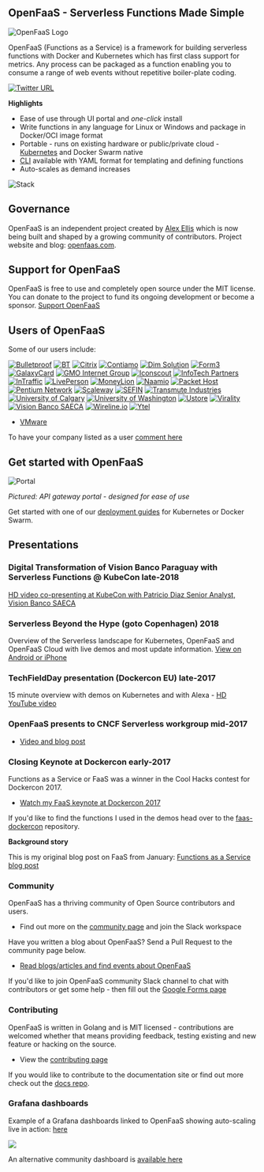 ## OpenFaaS - Serverless Functions Made Simple

![OpenFaaS Logo](https://blog.alexellis.io/content/images/2017/08/faas_side.png)

OpenFaaS (Functions as a Service) is a framework for building serverless functions with Docker and Kubernetes which has first class support for metrics. Any process can be packaged as a function enabling you to consume a range of web events without repetitive boiler-plate coding.

[![Twitter URL](https://img.shields.io/twitter/url/https/twitter.com/fold_left.svg?style=social&label=Follow%20%40openfaas)](https://twitter.com/openfaas)

**Highlights**

* Ease of use through UI portal and *one-click* install
* Write functions in any language for Linux or Windows and package in Docker/OCI image format
* Portable - runs on existing hardware or public/private cloud - [Kubernetes](https://github.com/openfaas/faas-netes) and Docker Swarm native
* [CLI](http://github.com/openfaas/faas-cli) available with YAML format for templating and defining functions
* Auto-scales as demand increases

![Stack](https://pbs.twimg.com/media/DFrkF4NXoAAJwN2.jpg)

## Governance

OpenFaaS is an independent project created by [Alex Ellis](https://www.alexellis.io) which is now being built and shaped by a growing community of contributors. Project website and blog: [openfaas.com](https://www.openfaas.com).

## Support for OpenFaaS

OpenFaaS is free to use and completely open source under the MIT license. You can donate to the project to fund its ongoing development or become a sponsor. [Support OpenFaaS](https://www.openfaas.com/donate/)

## Users of OpenFaaS

Some of our users include:

<div class="row logos">
    <a href="https://www.bulletproof.co.uk/" target="_blank"><img src="images/logos/bulletproof.png" alt="Bulletproof" title="Bulletproof"></a>
    <a href="https://www.bt.com/" target="_blank"><img src="images/logos/bt_colour_pos.png" alt="BT" title="BT"></a>
    <a href="https://www.citrix.com/" target="_blank"><img src="images/logos/citrix.svg" alt="Citrix" title="Citrix"></a>
    <a href="https://www.contiamo.com" target="_blank"><img src="images/logos/contiamo.svg" alt="Contiamo" title="Contiamo"></a>
    <a href="https://dimsolution.com/" target="_blank"><img src="images/logos/dim-solution.png" alt="Dim Solution" title="Dim Solution"></a>
    <a href="https://form3.tech/" target="_blank"><img src="images/logos/form3.svg" alt="Form3" title="Form3" ></a>
    <a href="https://www.galaxycard.in/" target="_blank"><img src="images/logos/galaxycard.png" alt="GalaxyCard" title="GalaxyCard" ></a>
    <a href="https://www.gmo.jp/en/" target="_blank"><img src="images/logos/gmo.svg" alt="GMO Internet Group" title="GMO Internet Group"></a>
    <a href="https://iconscout.com/" target="_blank"><img src="images/logos/iconscout.svg" alt="Iconscout" title="Iconscout"></a>
    <a href="https://www.infotechpartners.be" target="_blank"><img src="images/logos/infotechpartners.png" alt="InfoTech Partners" title="InfoTech Partners" ></a>
    <a href="https://www.intraffic.nl" target="_blank"><img src="images/logos/intraffic.svg" alt="InTraffic" title="InTraffic"></a>
    <a href="https://www.liveperson.com/" target="_blank"><img src="images/logos/liveperson.png" alt="LivePerson" title="LivePerson"></a>
    <a href="https://www.moneylion.com/" target="_blank"><img src="images/logos/moneylion.svg" alt="MoneyLion" title="MoneyLion"></a>
    <a href="https://naamio.cloud" target="_blank"><img src="images/logos/naamio.svg" alt="Naamio" title="Naamio"></a>
    <a href="https://www.packet.net/" target="_blank"><img src="images/logos/packet.png" alt="Packet Host" title="Packet Host"></a>
    <a href="https://www.pentium.network/" target="_blank"><img src="images/logos/pentiumlogo.svg" alt="Pentium Network" title="Pentium Network"></a>
    <a href="https://scaleway.com/" target="_blank"><img src="images/logos/scaleway.svg" alt="Scaleway" title="Scaleway"></a>
    <a href="https://www.sefin.ro.gov.br" target="_blank"><img src="images/logos/sefin.jpg" alt="SEFIN" title="SEFIN"></a>
    <a href="https://www.transmute.industries" target="_blank"><img src="images/logos/transmute.png" alt="Transmute Industries" title="Transmute Industries"></a>
    <a href="https://github.com/ucalgary" target="_blank"><img src="images/logos/ucalgary.png" alt="University of Calgary" title="University of Calgary"></a>
    <a href="https://www.washington.edu" target="_blank"><img src="images/logos/universityofwashington.png" alt="University of Washington" title="University of Washington"></a>
    <a href="http://ustore.com.br/" target="_blank"><img src="images/logos/ustore.png" alt="Ustore" title="Ustore"></a>
    <a href="https://www.virality.de" target="_blank"><img src="images/logos/virality.png" alt="Virality" title="Virality"></a>
    <a href="https://www.visionbanco.com" target="_blank"><img src="images/logos/vision.png" alt="Vision Banco SAECA" title="Vision Banco SAECA"></a>
    <a href="https://www.wireline.io/" target="_blank"><img src="images/logos/wirelineio.svg" alt="Wireline.io" title="Wireline.io"></a>
    <a href="https://ytel.com/" target="_blank"><img src="images/logos/ytel-blue.svg" alt="Ytel" title="Ytel"></a>
</div>

* [VMware](https://www.vmware.com)

To have your company listed as a user [comment here](https://github.com/openfaas/faas/issues/776)

## Get started with OpenFaaS

![Portal](https://pbs.twimg.com/media/C7bkpZbWwAAnKsx.jpg)

*Pictured: API gateway portal - designed for ease of use*

Get started with one of our [deployment guides](./deployment/) for Kubernetes or Docker Swarm.

## Presentations

### Digital Transformation of Vision Banco Paraguay with Serverless Functions @ KubeCon late-2018

[HD video co-presenting at KubeCon with Patricio Diaz Senior Analyst, Vision Banco SAECA](https://kccna18.sched.com/event/GraO/digital-transformation-of-vision-banco-paraguay-with-serverless-functions-alex-ellis-vmware-patricio-diaz-vision-banco-saeca)

### Serverless Beyond the Hype (goto Copenhagen) 2018

Overview of the Serverless landscape for Kubernetes, OpenFaaS and OpenFaaS Cloud with live demos and most update information. [View on Android or iPhone](https://gotocph.com/2018/sessions/592)

### TechFieldDay presentation (Dockercon EU) late-2017

15 minute overview with demos on Kubernetes and with Alexa - [HD YouTube video](https://www.youtube.com/watch?v=C3agSKv2s_w&list=PLlIapFDp305AiwA17mUNtgi5-u23eHm5j&index=1)

### OpenFaaS presents to CNCF Serverless workgroup mid-2017

* [Video and blog post](https://blog.alexellis.io/openfaas-cncf-workgroup/)

### Closing Keynote at Dockercon early-2017

Functions as a Service or FaaS was a winner in the Cool Hacks contest for Dockercon 2017.

* [Watch my FaaS keynote at Dockercon 2017](https://blog.docker.com/2017/04/dockercon-2017-mobys-cool-hack-sessions/)

If you'd like to find the functions I used in the demos head over to the [faas-dockercon](https://github.com/alexellis/faas-dockercon/) repository.

**Background story**

This is my original blog post on FaaS from January: [Functions as a Service blog post](http://blog.alexellis.io/functions-as-a-service/)

### Community

OpenFaaS has a thriving community of Open Source contributors and users.

* Find out more on the [community page](/community/) and join the Slack workspace

Have you written a blog about OpenFaaS? Send a Pull Request to the community page below.

* [Read blogs/articles and find events about OpenFaaS](https://github.com/openfaas/faas/blob/master/community.md)

If you'd like to join OpenFaaS community Slack channel to chat with contributors or get some help - then fill out the [Google Forms page](https://goo.gl/forms/SqpLSdyzVoOboRqs1)

### Contributing

OpenFaaS is written in Golang and is MIT licensed - contributions are welcomed whether that means providing feedback, testing existing and new feature or hacking on the source.

* View the [contributing page](/community/#contribute)

If you would like to contribute to the documentation site or find out more check out the [docs repo](https://github.com/openfaas/docs).

### Grafana dashboards

Example of a Grafana dashboards linked to OpenFaaS showing auto-scaling live in action: [here](https://grafana.com/dashboards/3526)

![](https://pbs.twimg.com/media/C9caE6CXUAAX_64.jpg:large)

An alternative community dashboard is [available here](https://grafana.com/dashboards/3434)
